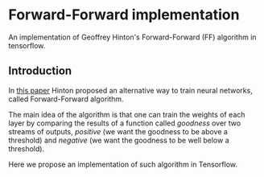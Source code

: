 # Forward-Forward implementation 

An implementation of Geoffrey Hinton's Forward-Forward (FF) algorithm in tensorflow.

## Introduction

In [this paper](https://www.cs.toronto.edu/~hinton/FFA13.pdf) Hinton proposed an alternative way to train neural networks, called Forward-Forward algorithm.

The main idea of the algorithm is that one can train the weights of each layer by comparing the results of a function called _goodness_ over two streams of outputs, _positive_ (we want the goodness to be above a threshold) and _negative_ (we want the goodness to be well below a threshold).

Here we propose an implementation of such algorithm in Tensorflow.
